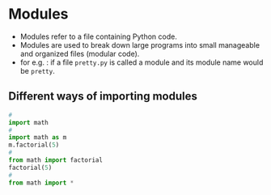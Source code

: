 # Modules

- Modules refer to a file containing Python code.
- Modules are used to break down large programs into small manageable and organized files (modular code).
- for e.g. : if a file `pretty.py` is called a module and its module name would be `pretty`.

## Different ways of importing modules

```python
#
import math
#
import math as m
m.factorial(5)
#
from math import factorial
factorial(5)
#
from math import *
```